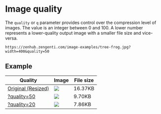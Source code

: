 # Image quality

The `quality` or `q` parameter provides control over the compression level of images. The value is an integer between 0 and 100. A lower number represents a lower-quality output image with a smaller file size and vice-versa.

```http
https://zenhub.zengenti.com/image-examples/tree-frog.jpg?width=400&quality=50
```

## Example

Quality | Image | File size
---------|----------|---------
[Original (Resized)](https://zenhub.zengenti.com/image-examples/tree-frog.jpg?width=400) | ![](https://zenhub.zengenti.com/image-examples/tree-frog.jpg?width=400) | 16.37KB
[?quality=50](https://zenhub.zengenti.com/image-examples/tree-frog.jpg?width=400&quality=50) | ![](https://zenhub.zengenti.com/image-examples/tree-frog.jpg?width=400&quality=50) | 9.70KB
[?quality=20](https://zenhub.zengenti.com/image-examples/tree-frog.jpg?width=400&quality=20) | ![](https://zenhub.zengenti.com/image-examples/tree-frog.jpg?width=400&quality=20) | 7.86KB

